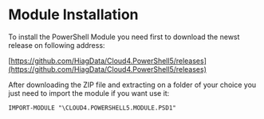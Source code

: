 # Module Installation

To install the PowerShell Module you need first to download the newst release on following address:

[https://github.com/HiagData/Cloud4.PowerShell5/releases](https://github.com/HiagData/Cloud4.PowerShell5/releases)  


After downloading the ZIP file and extracting on a folder of your choice you just need to import the module if you want use it:

`IMPORT-MODULE "\CLOUD4.POWERSHELL5.MODULE.PSD1"`

